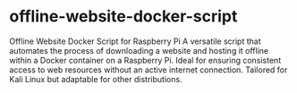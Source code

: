 # offline-website-docker-script
Offline Website Docker Script for Raspberry Pi  A versatile script that automates the process of downloading a website and hosting it offline within a Docker container on a Raspberry Pi. Ideal for ensuring consistent access to web resources without an active internet connection. Tailored for Kali Linux but adaptable for other distributions.
